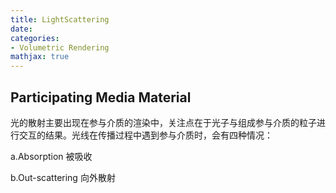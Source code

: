 ```yaml
---
title: LightScattering
date: 
categories:
- Volumetric Rendering
mathjax: true
---
```


## Participating Media Material

光的散射主要出现在参与介质的渲染中，关注点在于光子与组成参与介质的粒子进行交互的结果。光线在传播过程中遇到参与介质时，会有四种情况：

a.Absorption 被吸收

b.Out-scattering 向外散射